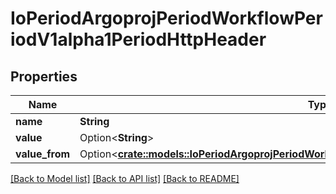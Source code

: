 # IoPeriodArgoprojPeriodWorkflowPeriodV1alpha1PeriodHttpHeader

## Properties

Name | Type | Description | Notes
------------ | ------------- | ------------- | -------------
**name** | **String** |  | 
**value** | Option<**String**> |  | [optional]
**value_from** | Option<[**crate::models::IoPeriodArgoprojPeriodWorkflowPeriodV1alpha1PeriodHttpHeaderSource**](io.argoproj.workflow.v1alpha1.HTTPHeaderSource.md)> |  | [optional]

[[Back to Model list]](../README.md#documentation-for-models) [[Back to API list]](../README.md#documentation-for-api-endpoints) [[Back to README]](../README.md)


